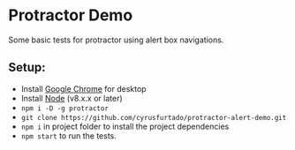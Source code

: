 # Protractor Demo
Some basic tests for protractor using alert box navigations.


## Setup:
* Install [Google Chrome](https://www.google.com/chrome/) for desktop 
* Install [Node](http://nodejs.org) (v8.x.x or later)
* `npm i -D -g protractor`
* `git clone https://github.com/cyrusfurtado/protractor-alert-demo.git`
* `npm i` in project folder to install the project dependencies
* `npm start` to run the tests.
